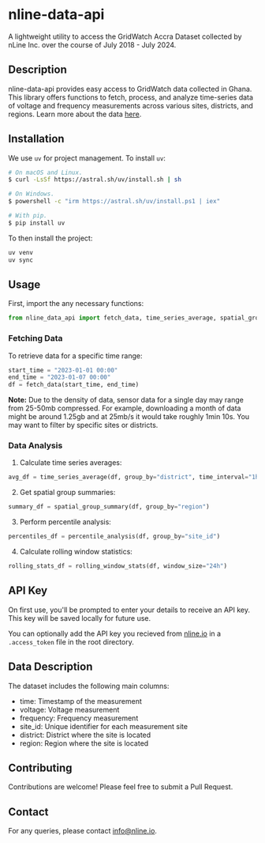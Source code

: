 # nline-data-api

A lightweight utility to access the  GridWatch Accra Dataset collected by nLine Inc. over the course of July 2018 - July 2024.

## Description

nline-data-api provides easy access to GridWatch data collected in Ghana. This library offers functions to fetch, process, and analyze time-series data of voltage and frequency measurements across various sites, districts, and regions. Learn more about the data [here](https://nline.io/public-data).

## Installation

We use `uv` for project management. To install `uv`:

```sh
# On macOS and Linux.
$ curl -LsSf https://astral.sh/uv/install.sh | sh

# On Windows.
$ powershell -c "irm https://astral.sh/uv/install.ps1 | iex"

# With pip.
$ pip install uv
```

To then install the project:

```sh
uv venv
uv sync
```

## Usage

First, import the any necessary functions:

```py
from nline_data_api import fetch_data, time_series_average, spatial_group_summary, percentile_analysis, rolling_window_stats
```

### Fetching Data

To retrieve data for a specific time range:

```py
start_time = "2023-01-01 00:00"
end_time = "2023-01-07 00:00"
df = fetch_data(start_time, end_time)
```

**Note:** Due to the density of data, sensor data for a single day may range from 25-50mb compressed. For example, downloading a month of data might be around 1.25gb and at 25mb/s it would take roughly 1min 10s. You may want to filter by specific sites or districts.

### Data Analysis

1. Calculate time series averages:

```py
avg_df = time_series_average(df, group_by="district", time_interval="1h")
```

2. Get spatial group summaries:

```py
summary_df = spatial_group_summary(df, group_by="region")
```

3. Perform percentile analysis:

```py
percentiles_df = percentile_analysis(df, group_by="site_id")
```

4. Calculate rolling window statistics:

```py
rolling_stats_df = rolling_window_stats(df, window_size="24h")
```

## API Key

On first use, you'll be prompted to enter your details to receive an API key. This key will be saved locally for future use.

You can optionally add the API key you recieved from [nline.io](https://nline.io/public-data) in a `.access_token` file in the root directory.

## Data Description

The dataset includes the following main columns:

- time: Timestamp of the measurement
- voltage: Voltage measurement
- frequency: Frequency measurement
- site_id: Unique identifier for each measurement site
- district: District where the site is located
- region: Region where the site is located

## Contributing

Contributions are welcome! Please feel free to submit a Pull Request.

## Contact

For any queries, please contact info@nline.io.

